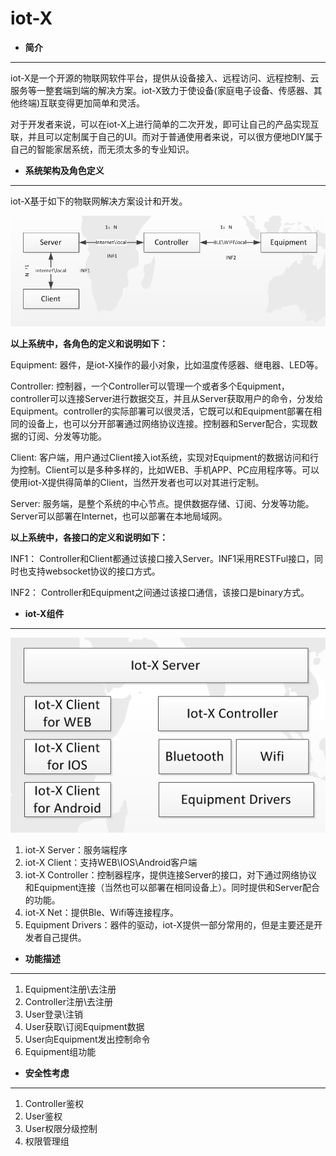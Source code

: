 # iot-X


- **简介**
---
iot-X是一个开源的物联网软件平台，提供从设备接入、远程访问、远程控制、云服务等一整套端到端的解决方案。iot-X致力于使设备(家庭电子设备、传感器、其他终端)互联变得更加简单和灵活。

对于开发者来说，可以在iot-X上进行简单的二次开发，即可让自己的产品实现互联，并且可以定制属于自己的UI。而对于普通使用者来说，可以很方便地DIY属于自己的智能家居系统，而无须太多的专业知识。



- **系统架构及角色定义**
---
iot-X基于如下的物联网解决方案设计和开发。

![](net.png)

**以上系统中，各角色的定义和说明如下：**

Equipment: 器件，是iot-X操作的最小对象，比如温度传感器、继电器、LED等。

Controller: 控制器，一个Controller可以管理一个或者多个Equipment，controller可以连接Server进行数据交互，并且从Server获取用户的命令，分发给Equipment。controller的实际部署可以很灵活，它既可以和Equipment部署在相同的设备上，也可以分开部署通过网络协议连接。控制器和Server配合，实现数据的订阅、分发等功能。

Client: 客户端，用户通过Client接入iot系统，实现对Equipment的数据访问和行为控制。Client可以是多种多样的，比如WEB、手机APP、PC应用程序等。可以使用iot-X提供得简单的Client，当然开发者也可以对其进行定制。

Server: 服务端，是整个系统的中心节点。提供数据存储、订阅、分发等功能。Server可以部署在Internet，也可以部署在本地局域网。


**以上系统中，各接口的定义和说明如下：**

INF1： Controller和Client都通过该接口接入Server。INF1采用RESTFul接口，同时也支持websocket协议的接口方式。

INF2： Controller和Equipment之间通过该接口通信，该接口是binary方式。

- **iot-X组件**
---
![](components.png)

1. iot-X Server：服务端程序
2. iot-X Client：支持WEB\IOS\Android客户端
3. iot-X Controller：控制器程序，提供连接Server的接口，对下通过网络协议和Equipment连接（当然也可以部署在相同设备上）。同时提供和Server配合的功能。
4. iot-X Net：提供Ble、Wifi等连接程序。
5. Equipment Drivers：器件的驱动，iot-X提供一部分常用的，但是主要还是开发者自己提供。


- **功能描述**
---
1. Equipment注册\去注册
2. Controller注册\去注册
3. User登录\注销
4. User获取\订阅Equipment数据
5. User向Equipment发出控制命令
6. Equipment组功能

- **安全性考虑**
---
1. Controller鉴权
2. User鉴权
3. User权限分级控制
4. 权限管理组

